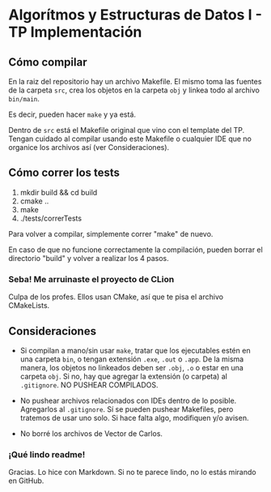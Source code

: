 # Algorítmos y Estructuras de Datos I - TP Implementación

## Cómo compilar

En la raiz del repositorio hay un archivo Makefile. El mismo toma las fuentes de la carpeta `src`, crea los objetos en la carpeta `obj` y linkea todo al archivo `bin/main`.

Es decir, pueden hacer `make` y ya está.

Dentro de `src` está el Makefile original que vino con el template del TP. Tengan cuidado al compilar usando este Makefile o cualquier IDE que no organice los archivos así (ver Consideraciones).

## Cómo correr los tests

1. mkdir build && cd build
2. cmake ..
3. make
4. ./tests/correrTests

Para volver a compilar, simplemente correr "make" de nuevo.

En caso de que no funcione correctamente la compilación, pueden borrar 
el directorio "build" y volver a realizar los 4 pasos.

### Seba! Me arruinaste el proyecto de CLion

Culpa de los profes. Ellos usan CMake, así que te pisa el archivo CMakeLists.

## Consideraciones

- Si compilan a mano/sin usar `make`, tratar que los ejecutables estén en una carpeta `bin`, o tengan extensión `.exe`,  `.out` o  `.app`. De la misma manera, los objetos no linkeados deben ser `.obj`, `.o` o estar en una carpeta `obj`. Si no, hay que agregar la extensión (o carpeta) al `.gitignore`. NO PUSHEAR COMPILADOS.

- No pushear archivos relacionados con IDEs dentro de lo posible. Agregarlos al `.gitignore`. Sí se pueden pushear Makefiles, pero tratemos de usar uno solo. Si hace falta algo, modifiquen y/o avisen.

- No borré los archivos de Vector de Carlos.

### ¡Qué lindo readme!

Gracias. Lo hice con Markdown. Si no te parece lindo, no lo estás mirando en GitHub.